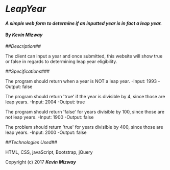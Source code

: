 # _LeapYear_

#### _A simple web form to determine if an inputted year is in fact a leap year._

#### By _**Kevin Mizway**_

##_Description_##

The client can input a year and once submitted, this website will show true or false in regards to determining leap year eligibility.

##_Specifications_###

The program should return when a year is NOT a leap year.
-Input: 1993
-Output: false

The program should return 'true' if the year is divisible by 4, since those are leap years.
-Input: 2004
-Output: true

The program should return 'false' for years divisible by 100, since those are not leap years.
-Input: 1900
-Output: false

The problem should return 'true' for years divisible by 400, since those are leap years.
-Input: 2000
-Output: false

##_Technologies Used_##

HTML, CSS, javaScript, Bootstrap, jQuery

Copyright (c) 2017 **_Kevin Mizway_**
